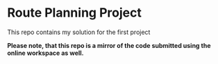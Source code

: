 # Route Planning Project

This repo contains my solution for the first project

**Please note, that this repo is a mirror of the code submitted using the online workspace as well.**

